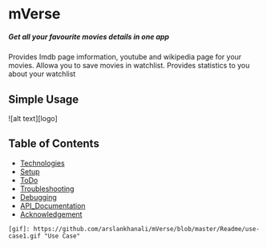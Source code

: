 # mVerse
##### Get all your favourite movies details in one app  
Provides Imdb page imformation, youtube and wikipedia page for your movies. Allowa you to save movies in watchlist. Provides statistics to you about your watchlist

## Simple Usage
![alt text][logo]

## Table of Contents
* [Technologies](#Technologies)
* [Setup](#LocalSetup)
* [ToDo](#ToDo)
* [Troubleshooting](#Troubleshooting)
* [Debugging](#Debugging)
* [API_Documentation](#API_Documentation)
* [Acknowledgement](#Acknowledgement)

<!-- ## Technologies
* [Youtube Data API v3]
* [Spotify Web API]
* [Requests Library v 2.22.0]
* [Youtube_dl v 2020.01.24]

## LocalSetup
1) Install [python3] and [virtualenv] and then install dependancies in that venv   
Open terminal and run
```python
virtualenv venv # create a virtual environmnet
source venv/bin/activate #start using that environmnet 
pip3 install -r requirements.txt # install all required packages
``` 


2) Collect You Spotify User ID and Oauth Token From Spotfiy and add it to secrets.py file
    * To Collect your User ID, Log into Spotify then go here: [Account Overview] and its your **Username**
    ![alt text](images/userid.png)
    * To Collect your Oauth Token, Visit this url here: [Get Oauth] and click the **Get Token** button
    ![alt text](images/spotify_token.png) . Check all boxes when you click on get token. Remember this token expires quickly so you might need to update it when ever you run this

3) Enable Oauth For Youtube and download the client_secret.json   file
     Just follow the guide here [Set Up Youtube Oauth] 
    - Go to [console google]
    - Go to credentials
    - Create credential and choose OAuth client id
    - Application type as desktop app
    - Give any name
    - Simple Download it and save name as "YOUR_CLIENT_SECRET_FILE.json"   
    For more information visit [How to make OAuth]
   

4) Run the File  
Run following command in the terminal
```json
python3 add_songs.py "your_playlist_name"
```
    * you'll immediately see `Please visit this URL to authorize this application: <some long url>`
    * click on it and log into your Google Account to collect the `authorization code` and then paste it back it  
If you see "This app isn't verified", Click on 'advanced' and then on 'Go to testing (unsafe)'


## ToDo
Write more useful Readme and put better comments in the code

## Troubleshooting
* Spotify Oauth token expires very quickly, If you come across a `KeyError` this could
be caused by an expired token. So just refer back to step 3 in local setup, and generate a new token!  

## Debugging 

* Run the file in interactive mode
```json
python3 -i add_songs.py "your_playlist_name"
```
* See which function gave you that error. Save all previous variables in shelve (shown in next step)
* Try saving any variables (e.g youtube,spotify_playlist_id) in a shelve. So you don't have to authorise permission from Google each time we run it or run all previous functions again.
```
with shelve.open('shelve.db') as db:
         db["youtube"] = youtube
         db["spotify_playlist_id"]=spotify_playlist_id
```
* Then try fixing the code
* Re run the script and load all previous variables like
```
with shelve.open('shelve.db') as db:
         youtube = db["youtube"]
         spotify_playlist_id = db["spotify_playlist_id"]
```
* Then run only the functin that was giving the error
* Hopefully this will make debugging easy 

## API_Documentation
- [Youtube list items in a playlist Api] 
![alt text](images/google_api.png)
- [Spotify search API]
![alt text](images/spotify_api.png)

## Acknowledgement  
* Inspired from [The come up]. Check her [Youtube Video]
* Fixes some issues in it and increases it's scope to use any playlist in youtube

## Cheers
Feel free to fork, fix and add more features  
RC

   [Youtube Data API v3]: <https://developers.google.com/youtube/v3>
   [Spotify Web API]: <https://developer.spotify.com/documentation/web-api/>
   [Requests Library v 2.22.0]: <https://requests.readthedocs.io/en/master/>
   [Youtube_dl v 2020.01.24]:<https://github.com/ytdl-org/youtube-dl/>
   
   [virtualenv]:<https://packaging.python.org/guides/installing-using-pip-and-virtual-environments/>
   [python3]:<https://www.python.org/downloads/>

   [Account Overview]: <https://www.spotify.com/us/account/overview/>
   [Get Oauth]: <https://developer.spotify.com/console/post-playlists/>

   [console google]:<https://console.developers.google.com/>
   [How to make OAuth]:<https://developers.google.com/youtube/v3/guides/auth/installed-apps>
   [Set Up Youtube Oauth]: <https://developers.google.com/identity/protocols/oauth2>

   [Youtube list items in a playlist Api]:<https://developers.google.com/youtube/v3/docs/playlistItems/list>
   [Spotify search API]:<https://developer.spotify.com/console/get-search-item/>

   [The come up]:<https://github.com/TheComeUpCode/SpotifyGeneratePlaylist>
   [Youtube Video]:<https://www.youtube.com/watch?v=7J_qcttfnJA/>
   
    -->

    [gif]: https://github.com/arslankhanali/mVerse/blob/master/Readme/use-case1.gif "Use Case"